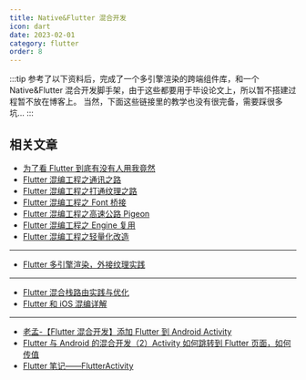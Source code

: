 ```yaml
---
title: Native&Flutter 混合开发
icon: dart
date: 2023-02-01
category: flutter
order: 8
---
```


:::tip
参考了以下资料后，完成了一个多引擎渲染的跨端组件库，和一个 Native&Flutter 混合开发脚手架，由于这些都要用于毕设论文上，所以暂不搭建过程暂不放在博客上。
当然，下面这些链接里的教学也没有很完备，需要踩很多坑...
:::

## 相关文章

- [为了看 Flutter 到底有没有人用我竟然](https://cloud.tencent.com/developer/article/2004650)
- [Flutter 混编工程之通讯之路](https://cloud.tencent.com/developer/article/1970148?from=article.detail.2190749)
- [Flutter 混编工程之打通纹理之路](https://cloud.tencent.com/developer/article/2190749)
- [Flutter 混编工程之 Font 桥接](https://cloud.tencent.com/developer/article/1970154?from=article.detail.1970148)
- [Flutter 混编工程之高速公路 Pigeon](https://cloud.tencent.com/developer/article/1970149)
- [Flutter 混编工程之 Engine 复用](https://cloud.tencent.com/developer/article/1970150?from=article.detail.1970148)
- [Flutter 混编工程之轻量化改造](https://cloud.tencent.com/developer/article/1970152?from=article.detail.1970148)

---

- [Flutter 多引擎渲染，外接纹理实践](https://juejin.cn/post/7170887223955423268)

---

- [Flutter 混合栈路由实践与优化](https://cloud.tencent.com/developer/article/1805711?from=article.detail.1970150)
- [Flutter 和 iOS 混编详解](https://cloud.tencent.com/developer/article/1998916?from=article.detail.1970148)

---

- [老孟-【Flutter 混合开发】添加 Flutter 到 Android Activity](https://cloud.tencent.com/developer/article/1739104)
- [Flutter 与 Android 的混合开发（2）Activity 如何跳转到 Flutter 页面，如何传值](https://juejin.cn/post/6844903929625444359#heading-12)
- [Flutter 笔记——FlutterActivity](https://www.jianshu.com/p/0a839260d6fa)
